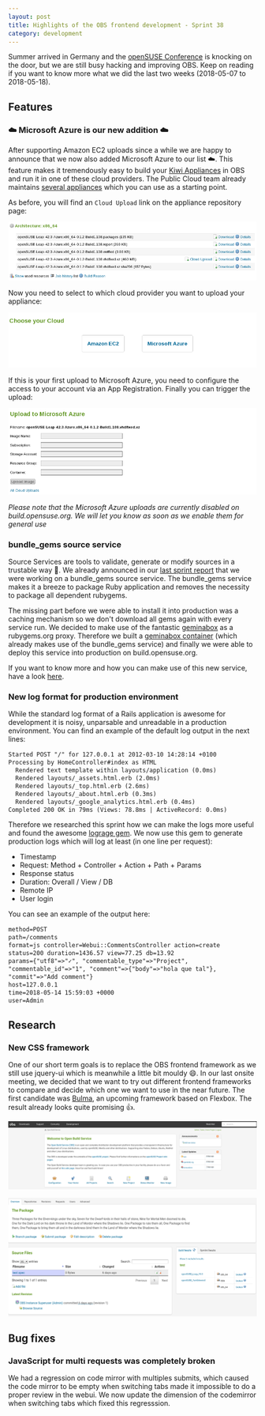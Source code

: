 ```yaml
---
layout: post
title: Highlights of the OBS frontend development - Sprint 38
category: development
---
```


Summer arrived in Germany and the [openSUSE Conference](https://events.opensuse.org/conference/oSC18/schedule) is knocking on the door, but we are still busy hacking and improving OBS. Keep on reading if you want to know more what we did the last two weeks (2018-05-07 to 2018-05-18).

## Features
### :cloud: Microsoft Azure is our new addition :cloud:

After supporting Amazon EC2 uploads since a while we are happy to announce that we now also added Microsoft Azure to our list :cloud:.
This feature makes it tremendously easy to build your [Kiwi Appliances](https://suse.github.io/kiwi/) in OBS and run it in one of these cloud providers.
The Public Cloud team already maintains [several appliances](https://build.opensuse.org/project/show/Cloud:Images:Leap_42.3) which you can use as a starting point.

As before, you will find an ``Cloud Upload`` link on the appliance repository page:

![Repository view](/images/posts/sprint_38_cloud_repository.png)

Now you need to select to which cloud provider you want to upload your appliance:

![Cloud provider selection](/images/posts/sprint_38_cloud_selection.png)

If this is your first upload to Microsoft Azure, you need to configure the access to your account via an App Registration. Finally you can trigger the upload:

![Cloud provider selection](/images/posts/sprint_38_cloud_azure.png)

_Please note that the Microsoft Azure uploads are currently disabled on build.opensuse.org. We will let you know as soon as we enable them for general use_

### bundle_gems source service
Source Services are tools to validate, generate or modify sources in a trustable way :robot:. We already announced in our [last sprint report](https://openbuildservice.org/2018/05/04/sprint-report-37/) that we were working on a bundle_gems source service.
The bundle_gems service makes it a breeze to package Ruby application and removes the necessity to package all dependent rubygems.

The missing part before we were able to install it into production was a caching mechanism so we don't download all gems again with every service run. We decided to make use of the fantastic [geminabox](https://github.com/geminabox/geminabox) as a rubygems.org proxy. Therefore we built a [geminabox container](https://build.opensuse.org/package/show/home:cbruckmayer:branches:openSUSE:Templates:Images:42.3/geminabox-docker) (which already makes use of the bundle_gems service) and finally we were able to deploy this service into production on build.opensuse.org.

If you want to know more and how you can make use of this new service, have a look [here](https://github.com/openSUSE/obs-service-bundle_gems).
  
### New log format for production environment

While the standard log format of a Rails application is awesome for development it is noisy, unparsable and unreadable in a production environment. You can find an example of the default log output in the next lines:

```
Started POST "/" for 127.0.0.1 at 2012-03-10 14:28:14 +0100
Processing by HomeController#index as HTML
  Rendered text template within layouts/application (0.0ms)
  Rendered layouts/_assets.html.erb (2.0ms)
  Rendered layouts/_top.html.erb (2.6ms)
  Rendered layouts/_about.html.erb (0.3ms)
  Rendered layouts/_google_analytics.html.erb (0.4ms)
Completed 200 OK in 79ms (Views: 78.8ms | ActiveRecord: 0.0ms)
```

Therefore we researched this sprint how we can make the logs more useful and found the awesome [lograge gem](https://github.com/roidrage/lograge). We now use this gem to generate production logs which will log at least (in one line per request):

* Timestamp
* Request: Method + Controller + Action + Path + Params
* Response status
* Duration: Overall / View / DB
* Remote IP
* User login

You can see an example of the output here:

```
method=POST 
path=/comments 
format=js controller=Webui::CommentsController action=create status=200 duration=1436.57 view=77.25 db=13.92 
params={"utf8"=>"✓", "commentable_type"=>"Project", "commentable_id"=>"1", "comment"=>{"body"=>"hola que tal"}, "commit"=>"Add comment"} 
host=127.0.0.1 
time=2018-05-14 15:59:03 +0000 
user=Admin
```

## Research
### New CSS framework
One of our short term goals is to replace the OBS frontend framework as we still use jquery-ui which is meanwhile a little bit mouldy :smile:. In our last onsite meeting, we decided that we want to try out different frontend frameworks to compare and decide which one we want to use in the near future. The first candidate was [Bulma](https://bulma.io/), an upcoming framework based on Flexbox. The result already looks quite promising :+1:.

![Cloud provider selection](/images/posts/sprint_38_bulma_frontpage.png)

![Cloud provider selection](/images/posts/sprint_38_bulma_package.png)

## Bug fixes
### JavaScript for multi requests was completely broken
    
We had a regression on code mirror with multiples submits, which caused the code mirror to be empty when switching tabs made it impossible to do a proper review in the webui. We now update the dimension of the codemirror when switching tabs which fixed this regresssion.
